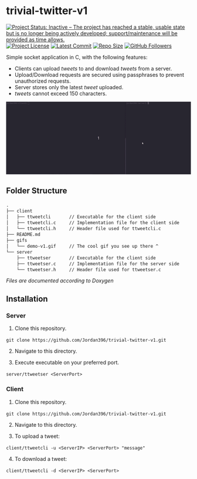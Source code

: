 # trivial-twitter-v1

[![Project Status: Inactive – The project has reached a stable, usable state but is no longer being actively developed; support/maintenance will be provided as time allows.](https://www.repostatus.org/badges/latest/inactive.svg)](https://www.repostatus.org/#inactive)
[![Project License](https://img.shields.io/github/license/jordan396/trivial-twitter-v1.svg)](https://img.shields.io/github/license/jordan396/trivial-twitter-v1.svg)
[![Latest Commit](https://img.shields.io/github/last-commit/jordan396/trivial-twitter-v1/master.svg)](https://img.shields.io/github/last-commit/jordan396/trivial-twitter-v1/master.svg)
[![Repo Size](https://img.shields.io/github/repo-size/jordan396/trivial-twitter-v1.svg)](https://img.shields.io/github/repo-size/jordan396/trivial-twitter-v1.svg)
[![GitHub Followers](https://img.shields.io/github/followers/jordan396.svg?label=Follow)](https://img.shields.io/github/followers/jordan396.svg?label=Follow)

Simple socket application in C, with the following features:
  - Clients can upload *tweets* to and download *tweets* from a server. 
  - Upload/Download requests are secured using passphrases to prevent unauthorized requests.
  - Server stores only the latest *tweet* uploaded. 
  - *tweets* cannot exceed 150 characters.

![](./gifs/demo-v1.gif)

## Folder Structure
```
.
├── client         
│   ├── ttweetcli       // Executable for the client side
│   ├── ttweetcli.c     // Implementation file for the client side
│   └── ttweetcli.h     // Header file used for ttweetcli.c
├── README.md
├── gifs
│   └── demo-v1.gif     // The cool gif you see up there ^
└── server
    ├── ttweetser       // Executable for the client side
    ├── ttweetser.c     // Implementation file for the server side
    └── ttweetser.h     // Header file used for ttweetser.c
```
*Files are documented according to Doxygen*

## Installation
### Server
1. Clone this repository.

  `git clone https://github.com/Jordan396/trivial-twitter-v1.git`

2. Navigate to this directory. 

3. Execute executable on your preferred port.

  `server/ttweetser <ServerPort>`

### Client
1. Clone this repository.

  `git clone https://github.com/Jordan396/trivial-twitter-v1.git`

2. Navigate to this directory. 

3. To upload a tweet:

  `client/ttweetcli -u <ServerIP> <ServerPort> "message"`

4. To download a tweet:

  `client/ttweetcli -d <ServerIP> <ServerPort>`
